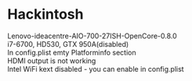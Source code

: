 # Hackintosh
Lenovo-ideacentre-AIO-700-27ISH-OpenCore-0.8.0 <Br>
i7-6700, HD530, GTX 950A(disabled) <Br>
In config.plist emty Platforminfo section <Br>
HDMI output is not working <Br>
Intel WiFi kext disabled - you can enable in config.plist <Br>
